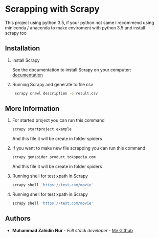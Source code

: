 # Scrapping with Scrapy

This project using python 3.5, if your python not same i recommend using miniconda / anaconda to make enviroment with python 3.5 and install scrapy too

## Installation

1. Install Scrapy

   See the documentation to install Scrapy on your computer: [documentation](https://docs.scrapy.org/en/latest/intro/install.html)

2. Running Scrapy and generate to file csv
   ```bash
    scrapy crawl description -o result.csv
   ```

## More Information

1. For started project you can run this command

   ```bash
   scrapy startproject example
   ```

   And this file it will be create in folder spiders

2. If you want to make new file scrapping you can run this command

   ```bash
   scrapy genspider product tokopedia.com
   ```

   And this file it will be create in folder spiders

3. Running shell for test xpath in Scrapy
   ```bash
   scrapy shell 'https://test.com/movie'
   ```
4. Running shell for test xpath in Scrapy
   ```bash
   scrapy shell 'https://test.com/movie'
   ```

## Authors

- **Muhammad Zahidin Nur** - _Full stack developer_ - [My Github](https://github.com/zahidin)
